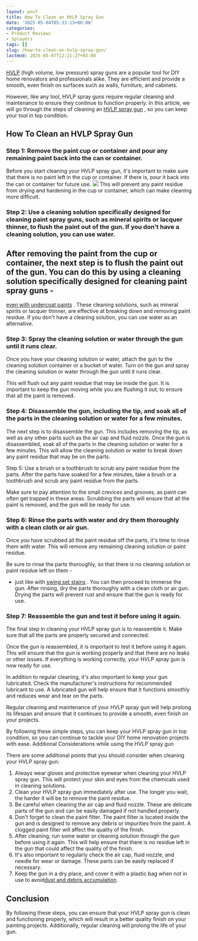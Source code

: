 ```yaml
---
layout: post
title: How To Clean an HVLP Spray Gun
date: '2025-05-04T05:33:13+00:00'
categories:
- Product Reviews
- Sprayers
tags: []
slug: /how-to-clean-an-hvlp-spray-gun/
lastmod: 2025-05-07T12:21:27+03:00
---
```


[HVLP](https://pestpolicy.com/what-are-hvlp-sprayers-used-for/)
(high volume, low pressure) spray guns are a popular tool for DIY home renovators and professionals alike. They are efficient and provide a smooth, even finish on surfaces such as walls, furniture, and cabinets.

However, like any tool, HVLP spray guns require regular cleaning and maintenance to ensure they continue to function properly. In this article, we will go through the steps of cleaning an
[HVLP spray gun](https://pestpolicy.com/best-hvlp-paint-sprayer-for-latex-paint/)
, so you can keep your tool in top condition.
## How To Clean an HVLP Spray Gun
### **Step 1: Remove the paint cup or container and pour any remaining paint back into the can or container.**
Before you start cleaning your HVLP spray gun, it's important to make sure that there is no paint left in the cup or container. If there is, pour it back into the can or container for future use.
![](/assets/img/04/How-To-Clean-an-HVLP-Spray-Gun-300x200.jpg)
This will prevent any paint residue from drying and hardening in the cup or container, which can make cleaning more difficult.
### **Step 2: Use a cleaning solution specifically designed for cleaning paint spray guns, such as mineral spirits or lacquer thinner, to flush the paint out of the gun. If you don't have a cleaning solution, you can use water.**
After removing the paint from the cup or container, the next step is to flush the paint out of the gun. You can do this by using a cleaning solution specifically designed for cleaning paint spray guns -
-
[even with undercoat paints](https://pestpolicy.com/best-undercoat-paint/)
.
These cleaning solutions, such as mineral spirits or lacquer thinner, are effective at breaking down and removing paint residue. If you don't have a cleaning solution, you can use water as an alternative.
### **Step 3: Spray the cleaning solution or water through the gun until it runs clear.**
Once you have your cleaning solution or water, attach the gun to the cleaning solution container or a bucket of water. Turn on the gun and spray the cleaning solution or water through the gun until it runs clear.

This will flush out any paint residue that may be inside the gun. It is important to keep the gun moving while you are flushing it out, to ensure that all the paint is removed.
### **Step 4: Disassemble the gun, including the tip, and soak all of the parts in the cleaning solution or water for a few minutes.**
The next step is to disassemble the gun. This includes removing the tip, as well as any other parts such as the air cap and fluid nozzle. Once the gun is disassembled, soak all of the parts in the cleaning solution or water for a few minutes. This will allow the cleaning solution or water to break down any paint residue that may be on the parts.

Step 5: Use a brush or a toothbrush to scrub any paint residue from the parts. After the parts have soaked for a few minutes, take a brush or a toothbrush and scrub any paint residue from the parts.

Make sure to pay attention to the small crevices and grooves, as paint can often get trapped in these areas. Scrubbing the parts will ensure that all the paint is removed, and the gun will be ready for use.
### **Step 6: Rinse the parts with water and dry them thoroughly with a clean cloth or air gun.**
Once you have scrubbed all the paint residue off the parts, it's time to rinse them with water. This will remove any remaining cleaning solution or paint residue.

Be sure to rinse the parts thoroughly, so that there is no cleaning solution or paint residue left on them -
- just like with
[swing set stains](https://pestpolicy.com/best-stain-for-swing-set/)
. You can then proceed to immerse the gun.
After rinsing, dry the parts thoroughly with a clean cloth or air gun. Drying the parts will prevent rust and ensure that the gun is ready for use.
### **Step 7: Reassemble the gun and test it before using it again.**
The final step in cleaning your HVLP spray gun is to reassemble it. Make sure that all the parts are properly secured and connected.

Once the gun is reassembled, it is important to test it before using it again. This will ensure that the gun is working properly and that there are no leaks or other issues. If everything is working correctly, your HVLP spray gun is now ready for use.

In addition to regular cleaning, it's also important to keep your gun lubricated. Check the manufacturer's instructions for recommended lubricant to use. A lubricated gun will help ensure that it functions smoothly and reduces wear and tear on the parts.

Regular cleaning and maintenance of your HVLP spray gun will help prolong its lifespan and ensure that it continues to provide a smooth, even finish on your projects.

By following these simple steps, you can keep your HVLP spray gun in top condition, so you can continue to tackle your DIY home renovation projects with ease. Additional Considerations while using the HVLP spray gun

There are some additional points that you should consider when cleaning your HVLP spray gun:
1. Always wear gloves and protective eyewear when cleaning your HVLP spray gun. This will protect your skin and eyes from the chemicals used in cleaning solutions.
2. Clean your HVLP spray gun immediately after use. The longer you wait, the harder it will be to remove the paint residue.
3. Be careful when cleaning the air cap and fluid nozzle. These are delicate parts of the gun and can be easily damaged if not handled properly.
4. Don't forget to clean the paint filter. The paint filter is located inside the gun and is designed to remove any debris or impurities from the paint. A clogged paint filter will affect the quality of the finish.
5. After cleaning, run some water or cleaning solution through the gun before using it again. This will help ensure that there is no residue left in the gun that could affect the quality of the finish.
6. It's also important to regularly check the air cap, fluid nozzle, and needle for wear or damage. These parts can be easily replaced if necessary.
7. Keep the gun in a dry place, and cover it with a plastic bag when not in use to avoid[dust and debris accumulation](https://pestpolicy.com/best-hvlp-spray-gun-for-woodworking/).
## Conclusion
By following these steps, you can ensure that your HVLP spray gun is clean and functioning properly, which will result in a better quality finish on your painting projects. Additionally, regular cleaning will prolong the life of your gun.
